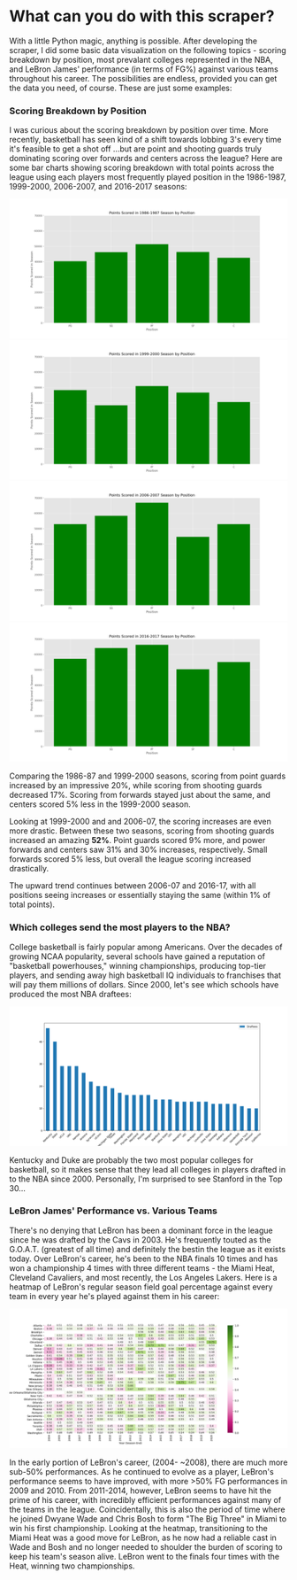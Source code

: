 <h1>What can you do with this scraper?</h1>

With a little Python magic, anything is possible. After developing the scraper, I did some basic data visualization on the following topics - scoring breakdown by position,
most prevalant colleges represented in the NBA, and LeBron James' performance (in terms of FG%) against various teams throughout his career. The possibilities are endless,
provided you can get the data you need, of course. These are just some examples:

<h3>Scoring Breakdown by Position</h3>

I was curious about the scoring breakdown by position over time. More recently, basketball has seen kind of a shift towards lobbing 3's every time it's feasible to get a shot off
...but are point and shooting guards truly dominating scoring over forwards and centers across the league? Here are some bar charts showing scoring breakdown with total points 
across the league using each players most frequently played position in the 1986-1987, 1999-2000, 2006-2007, and 2016-2017 seasons:

![](https://github.com/nawal786/Basketball-Reference-Scraper/blob/master/examples/PointsByPosition_1986-87.png)
![](https://github.com/nawal786/Basketball-Reference-Scraper/blob/master/examples/PointsByPosition_1999-2000.png)
![](https://github.com/nawal786/Basketball-Reference-Scraper/blob/master/examples/PointsByPosition_2006-07.png)
![](https://github.com/nawal786/Basketball-Reference-Scraper/blob/master/examples/PointsByPosition_2016-17.png)

Comparing the 1986-87 and 1999-2000 seasons, scoring from point guards increased by an impressive 20%, while scoring from shooting guards decreased 17%. Scoring from forwards
stayed just about the same, and centers scored 5% less in the 1999-2000 season.

Looking at 1999-2000 and and 2006-07, the scoring increases are even more drastic. Between these two seasons, scoring from shooting guards increased an amazing <strong>52%</strong>.
Point guards scored 9% more, and power forwards and centers saw 31% and 30% increases, respectively. Small forwards scored 5% less, but overall the league scoring increased
drastically.

The upward trend continues between 2006-07 and 2016-17, with all positions seeing increases or essentially staying the same (within 1% of total points).

<h3>Which colleges send the most players to the NBA?</h3>

College basketball is fairly popular among Americans. Over the decades of growing NCAA popularity, several schools have gained a reputation of "basketball powerhouses," 
winning championships, producing top-tier players, and sending away high basketball IQ individuals to franchises that will pay them millions of dollars. 
Since 2000, let's see which schools have produced the most NBA draftees:

![](https://github.com/nawal786/Basketball-Reference-Scraper/blob/master/examples/CollegesByDraftees.png)

Kentucky and Duke are probably the two most popular colleges for basketball, so it makes sense that they lead all colleges in players drafted in to the NBA since 2000. Personally, 
I'm surprised to see Stanford in the Top 30...

<h3>LeBron James' Performance vs. Various Teams</h3>

There's no denying that LeBron has been a dominant force in the league since he was drafted by the Cavs in 2003. He's frequently touted as the G.O.A.T. (greatest of all time)
and definitely the bestin the league as it exists today. Over LeBron's career, he's been to the NBA finals 10 times and has won a championship 4 times with three different
teams - the Miami Heat, Cleveland Cavaliers, and most recently, the Los Angeles Lakers. Here is a heatmap of LeBron's regular season field goal percentage against every team 
in every year he's played against them in his career:

![](https://github.com/nawal786/Basketball-Reference-Scraper/blob/master/examples/LBJ_HeatMap_Career.png)

In the early portion of LeBron's career, (2004- ~2008), there are much more sub-50% performances. As he continued to evolve as a player, LeBron's performance seems to have
improved, with more >50% FG performances in 2009 and 2010. From 2011-2014, however, LeBron seems to have hit the prime of his career, with incredibly efficient
performances against many of the teams in the league. Coincidentally, this is also the period of time where he joined Dwyane Wade and Chris Bosh to form "The Big Three" in
Miami to win his first championship. Looking at the heatmap, transitioning to the Miami Heat was a good move for LeBron, as he now had a reliable cast in Wade and Bosh and
no longer needed to shoulder the burden of scoring to keep his team's season alive. LeBron went to the finals four times with the Heat, winning two championships.
